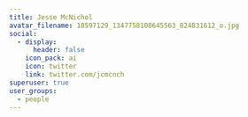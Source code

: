 ```yaml
---
title: Jesse McNichol
avatar_filename: 18597129_1347758108645563_824831612_o.jpg
social:
  - display:
      header: false
    icon_pack: ai
    icon: twitter
    link: twitter.com/jcmcnch
superuser: true
user_groups:
  - people
---
```

